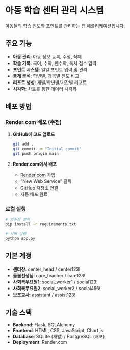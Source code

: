 # 아동 학습 센터 관리 시스템

아동들의 학습 진도와 포인트를 관리하는 웹 애플리케이션입니다.

## 주요 기능

- **아동 관리**: 아동 정보 등록, 수정, 삭제
- **학습 기록**: 국어, 수학, 쎈수학, 독서 점수 입력
- **포인트 시스템**: 일일 포인트 입력 및 관리
- **통계 분석**: 학년별, 과목별 진도 비교
- **리포트 생성**: 개별/학년별/기간별 리포트
- **시각화**: 차트를 통한 데이터 시각화

## 배포 방법

### Render.com 배포 (추천)

1. **GitHub에 코드 업로드**
   ```bash
   git add .
   git commit -m "Initial commit"
   git push origin main
   ```

2. **Render.com에서 배포**
   - [Render.com](https://render.com) 가입
   - "New Web Service" 클릭
   - GitHub 저장소 연결
   - 자동 배포 완료

### 로컬 실행

```bash
# 의존성 설치
pip install -r requirements.txt

# 서버 실행
python app.py
```

## 기본 계정

- **센터장**: center_head / center123!
- **돌봄선생님**: care_teacher / care123!
- **사회복무요원1**: social_worker1 / social123!
- **사회복무요원2**: social_worker2 / social456!
- **보조교사**: assistant / assist123!

## 기술 스택

- **Backend**: Flask, SQLAlchemy
- **Frontend**: HTML, CSS, JavaScript, Chart.js
- **Database**: SQLite (개발) / PostgreSQL (배포)
- **Deployment**: Render.com 